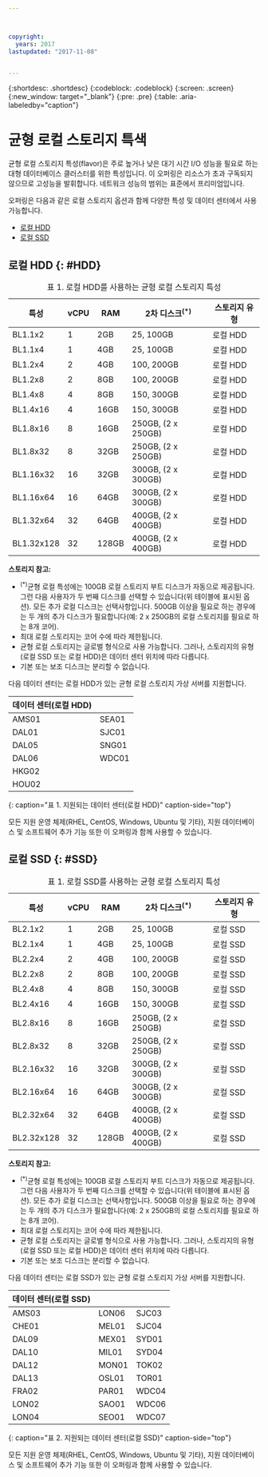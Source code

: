 ```yaml
---



copyright:
  years: 2017
lastupdated: "2017-11-08"


---
```


{:shortdesc: .shortdesc}
{:codeblock: .codeblock}
{:screen: .screen}
{:new_window: target="_blank"}
{:pre: .pre}
{:table: .aria-labeledby="caption"}

# 균형 로컬 스토리지 특색
균형 로컬 스토리지 특성(flavor)은 주로 높거나 낮은 대기 시간 I/O 성능을 필요로 하는 대형 데이터베이스 클러스터를 위한 특성입니다. 이 오퍼링은 리소스가 초과 구독되지 않으므로 고성능을 발휘합니다. 네트워크 성능의 범위는 표준에서 프리미엄입니다.

오퍼링은 다음과 같은 로컬 스토리지 옵션과 함께 다양한 특성 및 데이터 센터에서 사용 가능합니다.

* [로컬 HDD](vsi_public_balanced_local.html#HDD)
* [로컬 SSD](vsi_public_balanced_local.html#SSD)

## 로컬 HDD {: #HDD}
 
<table>
<CAPTION>표 1. 로컬 HDD를 사용하는 균형 로컬 스토리지 특성</CAPTION>
<THEAD>
<TR>
<th>특성</th>
<th>vCPU</th>
<th>RAM</th>
<th>2차 디스크<sup>(*)</sup></th>
<th>스토리지 유형</th>
</TR>
</THEAD>
<TBODY>
<tr>
<td>BL1.1x2</td>
<td>1</td>
<td>2GB</td>
<td>25, 100GB</td>
<td>로컬 HDD</td>
</tr>
<tr>
<td>BL1.1x4</td>
<td>1</td>
<td>4GB</td>
<td>25, 100GB</td>
<td>로컬 HDD</td>
</tr>
<tr>
<td>BL1.2x4</td>
<td>2</td>
<td>4GB</td>
<td>100, 200GB</td>
<td>로컬 HDD</td>
</tr>
<tr>
<td>BL1.2x8</td>
<td>2</td>
<td>8GB</td>
<td>100, 200GB</td>
<td>로컬 HDD</td>
</tr>
<tr>
<td>BL1.4x8</td>
<td>4</td>
<td>8GB</td>
<td>150, 300GB</td>
<td>로컬 HDD</td>
</tr>
<tr>
<td>BL1.4x16</td>
<td>4</td>
<td>16GB</td>
<td>150, 300GB</td>
<td>로컬 HDD</td>
</tr>
<tr>
<td>BL1.8x16</td>
<td>8</td>
<td>16GB</td>
<td>250GB, (2 x 250GB)</td>
<td>로컬 HDD</td>
</tr>
<tr>
<td>BL1.8x32</td>
<td>8</td>
<td>32GB</td>
<td>250GB, (2 x 250GB)</td>
<td>로컬 HDD</td>
</tr>
<tr>
<td>BL1.16x32</td>
<td>16</td>
<td>32GB</td>
<td>300GB, (2 x 300GB)</td>
<td>로컬 HDD</td>
</tr>
<tr>
<td>BL1.16x64</td>
<td>16</td>
<td>64GB</td>
<td>300GB, (2 x 300GB)</td>
<td>로컬 HDD</td>
</tr>
<tr>
<td>BL1.32x64</td>
<td>32</td>
<td>64GB</td>
<td>400GB, (2 x 400GB)</td>
<td>로컬 HDD</td>
</tr>
<tr>
<td>BL1.32x128</td>
<td>32</td>
<td>128GB</td>
<td>400GB, (2 x 400GB)</td>
<td>로컬 HDD</td>
</tr>
</TBODY>
</table>

**스토리지 참고:**
* <sup>(*)</sup>균형 로컬 특성에는 100GB 로컬 스토리지 부트 디스크가 자동으로 제공됩니다. 그런 다음 사용자가 두 번째 디스크를 선택할 수 있습니다(위 테이블에 표시된 옵션). 모든 추가 로컬 디스크는 선택사항입니다. 500GB 이상을 필요로 하는 경우에는 두 개의 추가 디스크가 필요합니다(예: 2 x 250GB의 로컬 스토리지를 필요로 하는 8개 코어).
*	최대 로컬 스토리지는 코어 수에 따라 제한됩니다. 
*	균형 로컬 스토리지는 글로벌 형식으로 사용 가능합니다. 그러나, 스토리지의 유형(로컬 SSD 또는 로컬 HDD)은 데이터 센터 위치에 따라 다릅니다. 
*	기본 또는 보조 디스크는 분리할 수 없습니다.

다음 데이터 센터는 로컬 HDD가 있는 균형 로컬 스토리지 가상 서버를 지원합니다.

|데이터 센터(로컬 HDD) |        |
|------------ |------  |  
|AMS01        |SEA01   |
|DAL01        |SJC01   | 
|DAL05        |SNG01   |
|DAL06        |WDC01   |
|HKG02        |        |        
|HOU02        |        |  
{: caption="표 1. 지원되는 데이터 센터(로컬 HDD)" caption-side="top"}

모든 지원 운영 체제(RHEL, CentOS, Windows, Ubuntu 및 기타), 지원 데이터베이스 및 소프트웨어 추가 기능 또한 이 오퍼링과 함께 사용할 수 있습니다.  

## 로컬 SSD {: #SSD}
<table>
<CAPTION>표 1. 로컬 SSD를 사용하는 균형 로컬 스토리지 특성</CAPTION>
<THEAD>
<TR>
<th>특성</th>
<th>vCPU</th>
<th>RAM</th>
<th>2차 디스크<sup>(*)</sup></th>
<th>스토리지 유형</th>
</TR>
</THEAD>
<TBODY>
<tr>
<td>BL2.1x2</td>
<td>1</td>
<td>2GB</td>
<td>25, 100GB</td>
<td>로컬 SSD</td>
</tr>
<tr>
<td>BL2.1x4</td>
<td>1</td>
<td>4GB</td>
<td>25, 100GB</td>
<td>로컬 SSD</td>
</tr>
<tr>
<td>BL2.2x4</td>
<td>2</td>
<td>4GB</td>
<td>100, 200GB</td>
<td>로컬 SSD</td>
</tr>
<tr>
<td>BL2.2x8</td>
<td>2</td>
<td>8GB</td>
<td>100, 200GB</td>
<td>로컬 SSD</td>
</tr>
<tr>
<td>BL2.4x8</td>
<td>4</td>
<td>8GB</td>
<td>150, 300GB</td>
<td>로컬 SSD</td>
</tr>
<tr>
<td>BL2.4x16</td>
<td>4</td>
<td>16GB</td>
<td>150, 300GB</td>
<td>로컬 SSD</td>
</tr>
<tr>
<td>BL2.8x16</td>
<td>8</td>
<td>16GB</td>
<td>250GB, (2 x 250GB)</td>
<td>로컬 SSD</td>
</tr>
<tr>
<td>BL2.8x32</td>
<td>8</td>
<td>32GB</td>
<td>250GB, (2 x 250GB)</td>
<td>로컬 SSD</td>
</tr>
<tr>
<td>BL2.16x32</td>
<td>16</td>
<td>32GB</td>
<td>300GB, (2 x 300GB)</td>
<td>로컬 SSD</td>
</tr>
<tr>
<td>BL2.16x64</td>
<td>16</td>
<td>64GB</td>
<td>300GB, (2 x 300GB)</td>
<td>로컬 SSD</td>
</tr>
<tr>
<td>BL2.32x64</td>
<td>32</td>
<td>64GB</td>
<td>400GB, (2 x 400GB)</td>
<td>로컬 SSD</td>
</tr>
<tr>
<td>BL2.32x128</td>
<td>32</td>
<td>128GB</td>
<td>400GB, (2 x 400GB)</td>
<td>로컬 SSD</td>
</tr>
</TBODY>
</table>

**스토리지 참고:**
* <sup>(*)</sup>균형 로컬 특성에는 100GB 로컬 스토리지 부트 디스크가 자동으로 제공됩니다. 그런 다음 사용자가 두 번째 디스크를 선택할 수 있습니다(위 테이블에 표시된 옵션). 모든 추가 로컬 디스크는 선택사항입니다. 500GB 이상을 필요로 하는 경우에는 두 개의 추가 디스크가 필요합니다(예: 2 x 250GB의 로컬 스토리지를 필요로 하는 8개 코어).
*	최대 로컬 스토리지는 코어 수에 따라 제한됩니다. 
*	균형 로컬 스토리지는 글로벌 형식으로 사용 가능합니다. 그러나, 스토리지의 유형(로컬 SSD 또는 로컬 HDD)은 데이터 센터 위치에 따라 다릅니다. 
*	기본 또는 보조 디스크는 분리할 수 없습니다.

다음 데이터 센터는 로컬 SSD가 있는 균형 로컬 스토리지 가상 서버를 지원합니다.

|데이터 센터(로컬 SSD) |        |         |
|------- |------  |------ | 
|AMS03   |LON06   |SJC03  |
|CHE01   |MEL01   |SJC04  | 
|DAL09   |MEX01   |SYD01  |
|DAL10   |MIL01   |SYD04  |
|DAL12   |MON01   |TOK02  |       
|DAL13   |OSL01   |TOR01  |
|FRA02   |PAR01   |WDC04  |
|LON02   |SAO01   |WDC06  |
|LON04   |SEO01   |WDC07 | 
{: caption="표 2. 지원되는 데이터 센터(로컬 SSD)" caption-side="top"}

모든 지원 운영 체제(RHEL, CentOS, Windows, Ubuntu 및 기타), 지원 데이터베이스 및 소프트웨어 추가 기능 또한 이 오퍼링과 함께 사용할 수 있습니다.  
